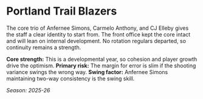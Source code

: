 # Portland Trail Blazers

The core trio of Anfernee Simons, Carmelo Anthony, and CJ Elleby gives the staff a clear identity to start from.
The front office kept the core intact and will lean on internal development.
No rotation regulars departed, so continuity remains a strength.

**Core strength:** This is a developmental year, so cohesion and player growth drive the optimism.
**Primary risk:** The margin for error is slim if the shooting variance swings the wrong way.
**Swing factor:** Anfernee Simons maintaining two-way consistency is the swing skill.

_Season: 2025-26_
